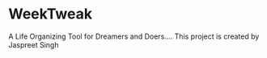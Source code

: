 # WeekTweak
A Life Organizing Tool for Dreamers and Doers....
This project is created by Jaspreet Singh